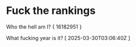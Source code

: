 # Fuck the rankings

Who the hell am I?
{ 16182951 }

What fucking year is it?
[ 2025-03-30T03:06:40Z ]
